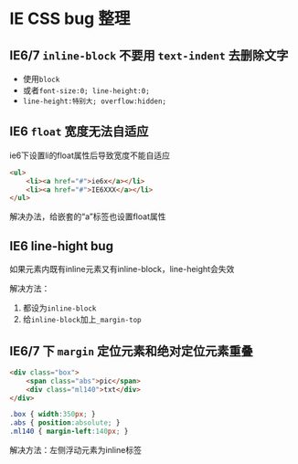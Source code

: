 # IE CSS bug 整理

## IE6/7 `inline-block` 不要用 `text-indent` 去删除文字

- 使用`block`
- 或者`font-size:0; line-height:0;`
- `line-height:特别大; overflow:hidden;`

## IE6 `float` 宽度无法自适应

ie6下设置li的float属性后导致宽度不能自适应

```html
<ul> 
    <li><a href="#">ie6x</a></li> 
    <li><a href="#">IE6XXX</a></li> 
</ul> 
```

解决办法，给嵌套的“a”标签也设置float属性

## IE6 line-hight bug

如果元素内既有inline元素又有inline-block，line-height会失效

解决方法：
1. 都设为`inline-block`
2. 给`inline-block`加上`_margin-top`

## IE6/7 下 `margin` 定位元素和绝对定位元素重叠

```html
<div class="box">
    <span class="abs">pic</span>
    <div class="ml140">txt</div>
</div>
```

```css
.box { width:350px; }
.abs { position:absolute; }
.ml140 { margin-left:140px; }
```

解决方法：左侧浮动元素为inline标签
